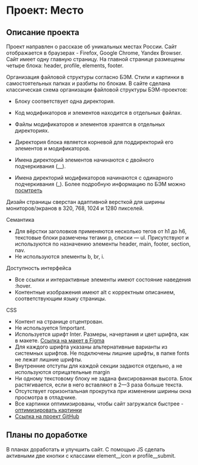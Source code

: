 # Проект: Место

## Описание проекта
Проект направлен о рассказе об уникальных местах России.
Сайт отображается в браузерах - Firefox, Google Chrome, Yandex Browser.
Сайт имеет одну главную страницу. На главной странице размещены четыре блока: header, profile, elements, footer.

Организация файловой структуры согласно БЭМ.
Стили и картинки в самостоятельных папках и разбиты по блокам.
В сайте сделана классическая схема организации файловой структуры БЭМ-проектов:

* Блоку соответствует одна директория.

* Код модификаторов и элементов находится в отдельных файлах.

* Файлы модификаторов и элементов хранятся в отдельных директориях.

* Директория блока является корневой для поддиректорий его элементов и модификаторов.

* Имена директорий элементов начинаются с двойного подчеркивания (__).

* Имена директорий модификаторов начинаются с одинарного подчеркивания (_).
Более подробную информацию по БЭМ можно [посмтреть](https://ru.bem.info/)


Дизайн страницы сверстан адаптивной версткой для ширины мониторов/экранов в 320, 768, 1024 и 1280 пикселей. 

Семантика
* Для вёрстки заголовков применяются несколько тегов от h1 до h6, текстовые блоки размечены тегами p, списки — ul. Присутствуют и используются по назначению элементы header, main, footer, section, nav.
* Не используются элементы b, br, i.


Доступность интерфейса
* Все ссылки и интерактивные элементы имеют состояние наведения :hover.
* Контентные изображения имеют alt с корректным описанием, соответствующим языку страницы.

CSS
* Контент на странице отцентрован.
* Не используется !important.
* Используется шрифт Inter. Размеры, начертания и цвет шрифта, как в макете.
[Ссылка на макет в Figma](https://www.figma.com/file/2cn9N9jSkmxD84oJik7xL7/JavaScript.-Sprint-4?node-id=0%3A1)
* Для каждого шрифта указаны альтернативные варианты из системных шрифтов. Не подключены лишние шрифты, в папке fonts не лежат лишние шрифты.
* Внутренние отступы для каждой секции задаются отдельно, а не используются отрицательные margin
* Ни одному текстовому блоку не задана фиксированная высота. Блок растягивается, если в него вставляют в 2—3 раза больше текста.
* Отсутствует горизонтальная прокрутка при изменении ширины окна просмотра в отладчике.
* Все картинки оптимизированы, чтобы сайт загружался быстрее - [оптимизировать картинки](https://tinypng.com/)
* [Ссылка на проект GitHub](https://github.com/ElenaPapruga/mesto/index.html)

## Планы по доработке
В планах доработать и улучшить сайт. С помощью JS сделать активными две кнопки с классами element__icon и profile__submit.



